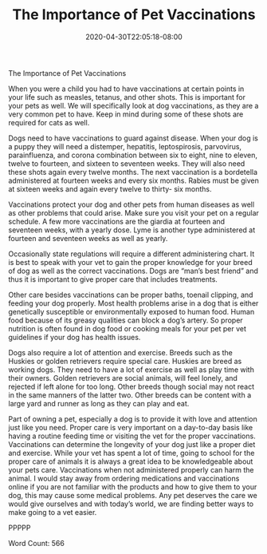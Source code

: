 ﻿---
title: "The Importance of Pet Vaccinations"
date: 2020-04-30T22:05:18-08:00
description: "TXT Tips for Web Success"
featured_image: "/images/TXT.jpg"
tags: ["TXT"]
---

The Importance of Pet Vaccinations

When you were a child you had to have vaccinations at certain points in your life such as measles, tetanus, and other shots. This is important for your pets as well. We will specifically look at dog vaccinations, as they are a very common pet to have. Keep in mind during some of these shots are required for cats as well.

Dogs need to have vaccinations to guard against disease. When your dog is a puppy they will need a distemper, hepatitis, leptospirosis, parvovirus, parainfluenza, and corona combination between six to eight, nine to eleven, twelve to fourteen, and sixteen to seventeen weeks. They will also need these shots again every twelve months. The next vaccination is a bordetella administered at fourteen weeks and every six months. Rabies must be given at sixteen weeks and again every twelve to thirty- six months.  

Vaccinations protect your dog and other pets from human diseases as well as other problems that could arise. Make sure you visit your pet on a regular schedule. A few more vaccinations are the giardia at fourteen and seventeen weeks, with a yearly dose.  Lyme is another type administered at fourteen and seventeen weeks as well as yearly.  

Occasionally state regulations will require a different administering chart. It is best to speak with your vet to gain the proper knowledge for your breed of dog as well as the correct vaccinations. Dogs are “man’s best friend” and thus it is important to give proper care that includes treatments.  

Other care besides vaccinations can be proper baths, toenail clipping, and feeding your dog properly. Most health problems arise in a dog that is either genetically susceptible or environmentally exposed to human food. Human food because of its greasy qualities can block a dog’s artery. So proper nutrition is often found in dog food or cooking meals for your pet per vet guidelines if your dog has health issues.

Dogs also require a lot of attention and exercise. Breeds such as the Huskies or golden retrievers require special care. Huskies are breed as working dogs. They need to have a lot of exercise as well as play time with their owners. Golden retrievers are social animals, will feel lonely, and rejected if left alone for too long. Other breeds though social may not react in the same manners of the latter two. Other breeds can be content with a large yard and runner as long as they can play and eat.

Part of owning a pet, especially a dog is to provide it with love and attention just like you need. Proper care is very important on a day-to-day basis like having a routine feeding time or visiting the vet for the proper vaccinations. Vaccinations can determine the longevity of your dog just like a proper diet and exercise. While your vet has spent a lot of time, going to school for the proper care of animals it is always a great idea to be knowledgeable about your pets care. Vaccinations when not administered properly can harm the animal. I would stay away from ordering medications and vaccinations online if you are not familiar with the products and how to give them to your dog, this may cause some medical problems. Any pet deserves the care we would give ourselves and with today’s world, we are finding better ways to make going to a vet easier.  

PPPPP

Word Count: 566

